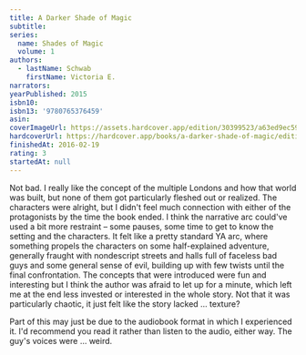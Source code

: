 ```yaml
---
title: A Darker Shade of Magic
subtitle:
series:
  name: Shades of Magic
  volume: 1
authors:
  - lastName: Schwab
    firstName: Victoria E.
narrators:
yearPublished: 2015
isbn10:
isbn13: '9780765376459'
asin:
coverImageUrl: https://assets.hardcover.app/edition/30399523/a63ed9ec59f7e2bc8cbc960131d5455ac4310cb6.jpeg
hardcoverUrl: https://hardcover.app/books/a-darker-shade-of-magic/editions/30399523
finishedAt: 2016-02-19
rating: 3
startedAt: null
---
```


Not bad. I really like the concept of the multiple Londons and how that world was built, but none of them got particularly fleshed out or realized. The characters were alright, but I didn't feel much connection with either of the protagonists by the time the book ended. I think the narrative arc could've used a bit more restraint – some pauses, some time to get to know the setting and the characters. It felt like a pretty standard YA arc, where something propels the characters on some half-explained adventure, generally fraught with nondescript streets and halls full of faceless bad guys and some general sense of evil, building up with few twists until the final confrontation. The concepts that were introduced were fun and interesting but I think the author was afraid to let up for a minute, which left me at the end less invested or interested in the whole story. Not that it was particularly chaotic, it just felt like the story lacked … texture?

Part of this may just be due to the audiobook format in which I experienced it. I'd recommend you read it rather than listen to the audio, either way. The guy's voices were … weird.
